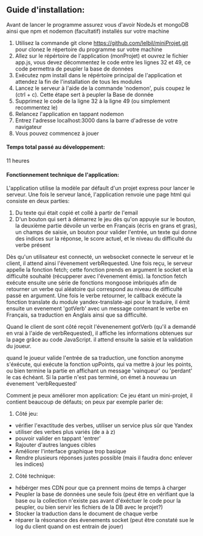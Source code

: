 ## Guide d'installation:

Avant de lancer le programme assurez vous d'avoir NodeJs et mongoDB ainsi que npm et nodemon (facultatif) installés sur votre machine

1. Utilisez la commande git clone https://github.com/lelbil/miniProjet.git pour clonez le répertoire du programme sur votre machine
2. Allez sur le répértoire de l'application (monProjet) et ouvrez le fichier app.js, vous devez décommentez le code entre les lignes 32 et 49, ce code permettra de peupler la base de données
3. Exécutez npm install dans le répértoire principal de l'application et attendez la fin de l'installation de tous les modules
4. Lancez le serveur à l'aide de la commande 'nodemon', puis coupez le (ctrl + c). Cette étape sert à peupler la Base de donnée
5. Supprimez le code de la ligne 32 à la ligne 49 (ou simplement recommentez le)
6. Relancez l'application en tappant nodemon
7. Entrez l'adresse localhost:3000 dans la barre d'adresse de votre navigateur
8. Vous pouvez commencez à jouer

#### Temps total passé au développement: 
11 heures

#### Fonctionnement technique de l'application:

L'application utilise la modèle par défault d'un projet express pour lancer le serveur.
Une fois le serveur lancé, l'application renvoie une page html qui consiste en deux parties: 
1. Du texte qui était copié et collé à partir de l'email
2. D'un bouton qui sert à démarrez le jeu
dès qu'on appuyie sur le bouton, la deuxième partie dévoile un verbe en Français (écris en grans et gras), un champs de saisie, un bouton pour valider l'entrée, un texte qui donne des indices sur la réponse, le score actuel, et le niveau du difficulté du verbe présent

Dès qu'un utilisateur est connecté, un websocket connecte le serveur et le client, il attend ainsi l'évenement verbRequested. Une fois reçu, le serveur appelle la fonction fetch; cette fonction prends en argument le socket et la difficulté souhaité (récupperer avec l'évenement émis).
la fonction fetch exécute ensuite une série de fonctions mongoose imbriqués afin de retourner un verbe qui aléatoire qui correspond au niveau de difficulté passé en argument. Une fois le verbe retourner, le callback exécute la fonction translate du module yandex-translate-api pour le traduire, il émit ensuite un evenement 'gotVerb' avec un message contenant le verbe en Français, sa traduction en Anglais ainsi que sa difficulté.

Quand le client de sont côté reçoit l'évenenement gotVerb (qu'il a demandé en vrai à l'aide de verbRequested), il affiche les informations obtenues sur la page grâce au code JavaScript. il attend ensuite la saisie et la validation du joueur. 

quand le joueur valide l'entrée de sa traduction, une fonction anonyme s'éxécute, qui exécute la fonction upPoints, qui va mettre à jour les points, ou bien termine la partie en affichant un message 'vainqueur' ou 'perdant' le cas échéant. Si la partie n'est pas terminé, on émet à nouveau un évenement 'verbRequested'


Comment je peux améliorer mon application:
Ce jeu étant un mini-projet, il contient beaucoup de défauts; on peux par exemple parler de:
1. Côté jeu:
* vérifier l'exactitude des verbes, utiliser un service plus sûr que Yandex
* utiliser des verbes plus variés (de a à z)
* pouvoir valider en tappant 'entrer'
* Rajouter d'autres langues cibles
* Améliorer l'interface graphique trop basique
* Rendre plusieurs réponses justes possible (mais il faudra donc enlever les indices)
2. Côté technique:
* hébérger mes CDN pour que ça prennent moins de temps à charger 
* Peupler la base de données une seule fois (peut être en vérifiant que la base ou la collection n'existe pas avant d'éxéctuer le code pour la peupler, ou bien servir les fichiers de la DB avec le projet?)
* Stocker la traduction dans le document de chaque verbe
* réparer la résonance des évenements socket (peut être constaté sue le log du client quand on est entrain de jouer) 